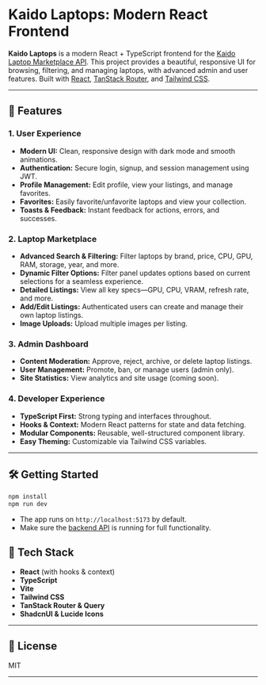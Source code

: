 # Kaido Laptops: Modern React Frontend

**Kaido Laptops** is a modern React + TypeScript frontend for the [Kaido Laptop Marketplace API](https://github.com/ajikia15/klaptBack). This project provides a beautiful, responsive UI for browsing, filtering, and managing laptops, with advanced admin and user features. Built with [React](https://react.dev/), [TanStack Router](https://tanstack.com/router), and [Tailwind CSS](https://tailwindcss.com/).

---

## 🚀 Features

### 1. **User Experience**

- **Modern UI:** Clean, responsive design with dark mode and smooth animations.
- **Authentication:** Secure login, signup, and session management using JWT.
- **Profile Management:** Edit profile, view your listings, and manage favorites.
- **Favorites:** Easily favorite/unfavorite laptops and view your collection.
- **Toasts & Feedback:** Instant feedback for actions, errors, and successes.

### 2. **Laptop Marketplace**

- **Advanced Search & Filtering:** Filter laptops by brand, price, CPU, GPU, RAM, storage, year, and more.
- **Dynamic Filter Options:** Filter panel updates options based on current selections for a seamless experience.
- **Detailed Listings:** View all key specs—GPU, CPU, VRAM, refresh rate, and more.
- **Add/Edit Listings:** Authenticated users can create and manage their own laptop listings.
- **Image Uploads:** Upload multiple images per listing.

### 3. **Admin Dashboard**

- **Content Moderation:** Approve, reject, archive, or delete laptop listings.
- **User Management:** Promote, ban, or manage users (admin only).
- **Site Statistics:** View analytics and site usage (coming soon).

### 4. **Developer Experience**

- **TypeScript First:** Strong typing and interfaces throughout.
- **Hooks & Context:** Modern React patterns for state and data fetching.
- **Modular Components:** Reusable, well-structured component library.
- **Easy Theming:** Customizable via Tailwind CSS variables.

---

## 🛠️ Getting Started

```bash
npm install
npm run dev
```

- The app runs on `http://localhost:5173` by default.
- Make sure the [backend API](https://github.com/ajikia15/klaptBack) is running for full functionality.

## 🧩 Tech Stack

- **React** (with hooks & context)
- **TypeScript**
- **Vite**
- **Tailwind CSS**
- **TanStack Router & Query**
- **ShadcnUI & Lucide Icons**

---

## 📄 License

MIT

---
